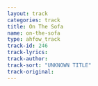 ```yaml
---
layout: track
categories: track
title: On The Sofa
name: on-the-sofa
type: ahfow_track
track-id: 246
track-lyrics: 
track-author: 
track-sort: "UNKNOWN TITLE"
track-original: 
---
```

